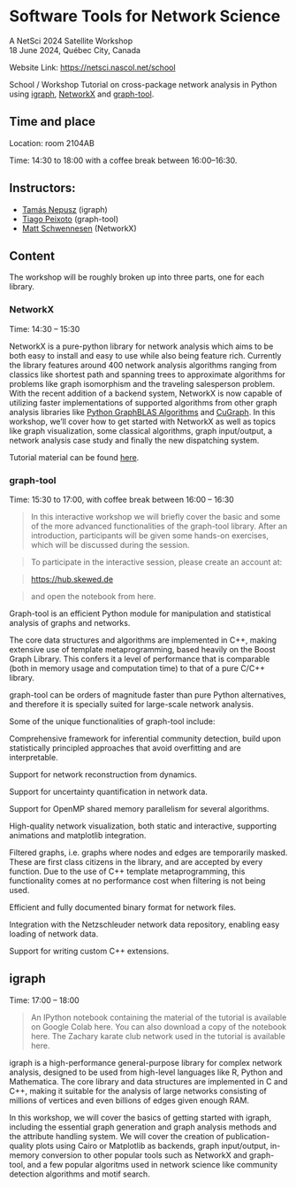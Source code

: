 # Software Tools for Network Science
A NetSci 2024 Satellite Workshop <br>
18 June 2024, Québec City, Canada <br>

Website Link: https://netsci.nascol.net/school

School / Workshop
Tutorial on cross-package network analysis in Python using [igraph](https://python.igraph.org/en/stable/), [NetworkX](https://networkx.org/) and [graph-tool](https://graph-tool.skewed.de/).

## Time and place
Location: room 2104AB

Time: 14:30 to 18:00 with a coffee break between 16:00–16:30.

## Instructors:
- [Tamás Nepusz](https://github.com/ntamas/) (igraph)
- [Tiago Peixoto](https://skewed.de/tiago/) (graph-tool)
- [Matt Schwennesen](https://www.schwennesen.org/) (NetworkX)

## Content
The workshop will be roughly broken up into three parts, one for each library.

### NetworkX
Time: 14:30 – 15:30

NetworkX is a pure-python library for network analysis which aims to be both easy to install and easy to use while also being feature rich. Currently the library features around 400 network analysis algorithms ranging from classics like shortest path and spanning trees to approximate algorithms for problems like graph isomorphism and the traveling salesperson problem. With the recent addition of a backend system, NetworkX is now capable of utilizing faster implementations of supported algorithms from other graph analysis libraries like [Python GraphBLAS Algorithms](https://github.com/python-graphblas/graphblas-algorithms) and [CuGraph](https://github.com/rapidsai/cugraph/tree/branch-24.04/python/nx-cugraph). In this workshop, we’ll cover how to get started with NetworkX as well as topics like graph visualization, some classical algorithms, graph input/output, a network analysis case study and finally the new dispatching system.

Tutorial material can be found [here](https://colab.research.google.com/drive/1NPAvlqeWzehb337kp4EHuleQ6b11HzuL?usp=sharing).

### graph-tool
Time: 15:30 to 17:00, with coffee break between 16:00 – 16:30

> In this interactive workshop we will briefly cover the basic and some of the more advanced functionalities of the graph-tool library. After an introduction, participants will be given some hands-on exercises, which will be discussed during the session.

> To participate in the interactive session, please create an account at:

> https://hub.skewed.de

> and open the notebook from here.

Graph-tool is an efficient Python module for manipulation and statistical analysis of graphs and networks.

The core data structures and algorithms are implemented in C++, making extensive use of template metaprogramming, based heavily on the Boost Graph Library. This confers it a level of performance that is comparable (both in memory usage and computation time) to that of a pure C/C++ library.

graph-tool can be orders of magnitude faster than pure Python alternatives, and therefore it is specially suited for large-scale network analysis.

Some of the unique functionalities of graph-tool include:

Comprehensive framework for inferential community detection, build upon statistically principled approaches that avoid overfitting and are interpretable.

Support for network reconstruction from dynamics.

Support for uncertainty quantification in network data.

Support for OpenMP shared memory parallelism for several algorithms.

High-quality network visualization, both static and interactive, supporting animations and matplotlib integration.

Filtered graphs, i.e. graphs where nodes and edges are temporarily masked. These are first class citizens in the library, and are accepted by every function. Due to the use of C++ template metaprogramming, this functionality comes at no performance cost when filtering is not being used.

Efficient and fully documented binary format for network files.

Integration with the Netzschleuder network data repository, enabling easy loading of network data.

Support for writing custom C++ extensions.

## igraph
Time: 17:00 – 18:00

> An IPython notebook containing the material of the tutorial is available on Google Colab here. You can also download a copy of the notebook here. The Zachary karate club network used in the tutorial is available here.

igraph is a high-performance general-purpose library for complex network analysis, designed to be used from high-level languages like R, Python and Mathematica. The core library and data structures are implemented in C and C++, making it suitable for the analysis of large networks consisting of millions of vertices and even billions of edges given enough RAM.

In this workshop, we will cover the basics of getting started with igraph, including the essential graph generation and graph analysis methods and the attribute handling system. We will cover the creation of publication-quality plots using Cairo or Matplotlib as backends, graph input/output, in-memory conversion to other popular tools such as NetworkX and graph-tool, and a few popular algoritms used in network science like community detection algorithms and motif search.
